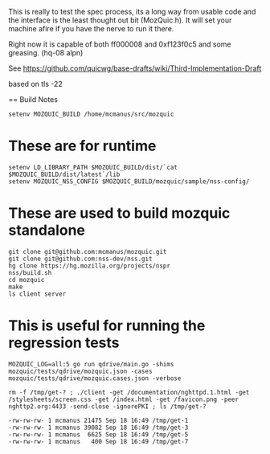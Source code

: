 This is really to test the spec process, its a long way from usable
code and the interface is the least thought out bit (MozQuic.h). It
will set your machine afire if you have the nerve to run it there.

Right now it is capable of both ff000008 and 0xf123f0c5 and some
greasing. (hq-08 alpn)

See https://github.com/quicwg/base-drafts/wiki/Third-Implementation-Draft

based on tls -22

== Build Notes

```
setenv MOZQUIC_BUILD /home/mcmanus/src/mozquic
```

# These are for runtime
```
setenv LD_LIBRARY_PATH $MOZQUIC_BUILD/dist/`cat $MOZQUIC_BUILD/dist/latest`/lib
setenv MOZQUIC_NSS_CONFIG $MOZQUIC_BUILD/mozquic/sample/nss-config/
```

# These are used to build mozquic standalone
```
git clone git@github.com:mcmanus/mozquic.git
git clone git@github.com:nss-dev/nss.git
hg clone https://hg.mozilla.org/projects/nspr
nss/build.sh
cd mozquic
make
ls client server
```

# This is useful for running the regression tests
```
MOZQUIC_LOG=all:5 go run qdrive/main.go -shims mozquic/tests/qdrive/mozquic.json -cases mozquic/tests/qdrive/mozquic.cases.json -verbose

rm -f /tmp/get-? ; ./client -get /documentation/nghttpd.1.html -get /stylesheets/screen.css -get /index.html -get /favicon.png -peer nghttp2.org:4433 -send-close -ignorePKI ; ls /tmp/get-?

-rw-rw-rw- 1 mcmanus 21475 Sep 18 16:49 /tmp/get-1
-rw-rw-rw- 1 mcmanus 39082 Sep 18 16:49 /tmp/get-3
-rw-rw-rw- 1 mcmanus  6625 Sep 18 16:49 /tmp/get-5
-rw-rw-rw- 1 mcmanus   400 Sep 18 16:49 /tmp/get-7

```
